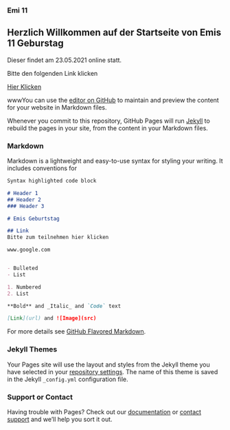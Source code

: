 ### Emi 11

## Herzlich Willkommen auf der Startseite von Emis 11 Geburstag

Dieser findet am 23.05.2021 online statt.


Bitte den folgenden Link klicken

[Hier Klicken](https://play.workadventu.re/_/global/reducer81.github.io/my-map/map.json)

wwwYou can use the [editor on GitHub](https://github.com/reducer81/emi11/edit/gh-pages/index.md) to maintain and preview the content for your website in Markdown files.

Whenever you commit to this repository, GitHub Pages will run [Jekyll](https://jekyllrb.com/) to rebuild the pages in your site, from the content in your Markdown files.

### Markdown

Markdown is a lightweight and easy-to-use syntax for styling your writing. It includes conventions for

```markdown
Syntax highlighted code block

# Header 1
## Header 2
### Header 3

# Emis Geburtstag

## Link
Bitte zum teilnehmen hier klicken

www.google.com


- Bulleted
- List

1. Numbered
2. List

**Bold** and _Italic_ and `Code` text

[Link](url) and ![Image](src)
```

For more details see [GitHub Flavored Markdown](https://guides.github.com/features/mastering-markdown/).

### Jekyll Themes

Your Pages site will use the layout and styles from the Jekyll theme you have selected in your [repository settings](https://github.com/reducer81/emi11/settings/pages). The name of this theme is saved in the Jekyll `_config.yml` configuration file.

### Support or Contact

Having trouble with Pages? Check out our [documentation](https://docs.github.com/categories/github-pages-basics/) or [contact support](https://support.github.com/contact) and we’ll help you sort it out.
